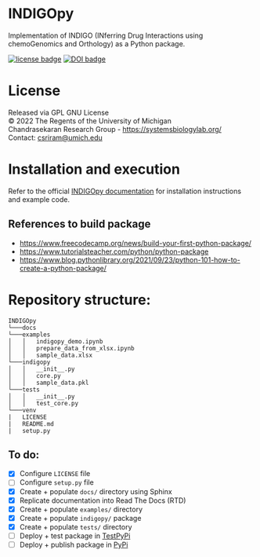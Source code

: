 # INDIGOpy
Implementation of INDIGO (INferring Drug Interactions using chemoGenomics and Orthology) as a Python package.

[![license badge](https://img.shields.io/badge/License-GNU%20GPL-blue)](https://github.com/sriram-lab/INDIGOpy/blob/main/LICENSE)
[![DOI badge](https://badgen.net/badge/DOI/10.15252%2Fmsb.20156777/blue)](https://doi.org/10.15252/msb.20156777)

# License
Released via GPL GNU License  
&copy; 2022 The Regents of the University of Michigan  
Chandrasekaran Research Group - https://systemsbiologylab.org/  
Contact: csriram@umich.edu  

# Installation and execution  
Refer to the official [INDIGOpy documentation](https://sriram-lab-indigopy.readthedocs.io/en/latest/) for installation instructions and example code.  

## References to build package
* https://www.freecodecamp.org/news/build-your-first-python-package/
* https://www.tutorialsteacher.com/python/python-package
* https://www.blog.pythonlibrary.org/2021/09/23/python-101-how-to-create-a-python-package/

# Repository structure: 
```
INDIGOpy
└───docs
└───examples
│   │   indigopy_demo.ipynb
│   │   prepare_data_from_xlsx.ipynb
│   │   sample_data.xlsx
└───indigopy
│   │   __init__.py
│   │   core.py
│   │   sample_data.pkl
└───tests
│   │   __init__.py
│   │   test_core.py
└───venv
|   LICENSE
|   README.md
|   setup.py
```

## To do: 
- [X] Configure `LICENSE` file
- [ ] Configure `setup.py` file
- [X] Create + populate `docs/` directory using Sphinx
- [X] Replicate documentation into Read The Docs (RTD)
- [X] Create + populate `examples/` directory
- [X] Create + populate `indigopy/` package
- [X] Create + populate `tests/` directory 
- [ ] Deploy + test package in [TestPyPi](https://test.pypi.org/)
- [ ] Deploy + publish package in [PyPi](https://pypi.org/)
